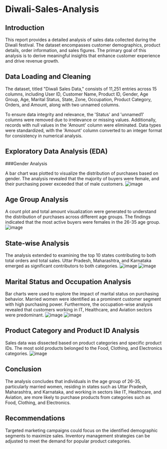 # Diwali-Sales-Analysis
## Introduction
This report provides a detailed analysis of sales data collected during the Diwali festival. The dataset encompasses customer demographics, product details, order information, and sales figures. The primary goal of this analysis is to derive meaningful insights that enhance customer experience and drive revenue growth.

## Data Loading and Cleaning
The dataset, titled "Diwali Sales Data," consists of 11,251 entries across 15 columns, including User ID, Customer Name, Product ID, Gender, Age Group, Age, Marital Status, State, Zone, Occupation, Product Category, Orders, and Amount, along with two unnamed columns.

To ensure data integrity and relevance, the 'Status' and 'unnamed1' columns were removed due to irrelevance or missing values. Additionally, records with null values in the 'Amount' column were eliminated. Data types were standardized, with the 'Amount' column converted to an integer format for consistency in numerical analysis.

## Exploratory Data Analysis (EDA)
###Gender Analysis

A bar chart was plotted to visualize the distribution of purchases based on gender. The analysis revealed that the majority of buyers were female, and their purchasing power exceeded that of male customers.
![image](https://github.com/user-attachments/assets/ff867a30-52cd-4124-869b-f3b3cb6d477d)

## Age Group Analysis
A count plot and total amount visualization were generated to understand the distribution of purchases across different age groups. The findings indicated that the most active buyers were females in the 26-35 age group.
![image](https://github.com/user-attachments/assets/27d3ab4a-649e-4d8c-b113-9c554e7f4ed6)

## State-wise Analysis
The analysis extended to examining the top 10 states contributing to both total orders and total sales. Uttar Pradesh, Maharashtra, and Karnataka emerged as significant contributors to both categories.
![image](https://github.com/user-attachments/assets/85cc2502-2774-452e-924a-b1922d75db73)
![image](https://github.com/user-attachments/assets/fb41342e-a84c-4884-a5c5-3382102425ef)


## Marital Status and Occupation Analysis
Bar charts were used to explore the impact of marital status on purchasing behavior. Married women were identified as a prominent customer segment with high purchasing power. Furthermore, the occupation-wise analysis revealed that customers working in IT, Healthcare, and Aviation sectors were predominant.
![image](https://github.com/user-attachments/assets/5e28e08c-4e6e-45e3-8209-ea3c9d1ca14d)
![image](https://github.com/user-attachments/assets/cbbc4b65-9e04-422a-94b8-2c3ac63f306b)


## Product Category and Product ID Analysis
Sales data was dissected based on product categories and specific product IDs. The most sold products belonged to the Food, Clothing, and Electronics categories.
![image](https://github.com/user-attachments/assets/d8c2c161-1629-4337-a99d-bf0c71984aba)


## Conclusion
The analysis concludes that individuals in the age group of 26-35, particularly married women, residing in states such as Uttar Pradesh, Maharashtra, and Karnataka, and working in sectors like IT, Healthcare, and Aviation, are more likely to purchase products from categories such as Food, Clothing, and Electronics.

## Recommendations
Targeted marketing campaigns could focus on the identified demographic segments to maximize sales.
Inventory management strategies can be adjusted to meet the demand for popular product categories.




